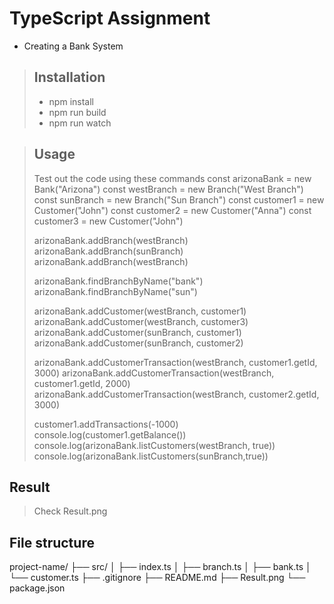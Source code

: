# TypeScript Assignment
- Creating a Bank System

>## Installation
> - npm install
> - npm run build
> - npm run watch

>## Usage
> Test out the code using these commands
>const arizonaBank = new Bank("Arizona")
>const westBranch = new Branch("West Branch")
>const sunBranch = new Branch("Sun Branch")
>const customer1 = new Customer("John")
>const customer2 = new Customer("Anna")
>const customer3 = new Customer("John")
>
>arizonaBank.addBranch(westBranch)
>arizonaBank.addBranch(sunBranch)
>arizonaBank.addBranch(westBranch) 
>
>arizonaBank.findBranchByName("bank")
>arizonaBank.findBranchByName("sun")
>
>arizonaBank.addCustomer(westBranch, customer1)
>arizonaBank.addCustomer(westBranch, customer3)
>arizonaBank.addCustomer(sunBranch, customer1)
>arizonaBank.addCustomer(sunBranch, customer2)
>
>arizonaBank.addCustomerTransaction(westBranch, customer1.getId, 3000)
>arizonaBank.addCustomerTransaction(westBranch, customer1.getId, 2000)
>arizonaBank.addCustomerTransaction(westBranch, customer2.getId, 3000)
>
>customer1.addTransactions(-1000)
>console.log(customer1.getBalance())
>console.log(arizonaBank.listCustomers(westBranch, true))
>console.log(arizonaBank.listCustomers(sunBranch,true))


## Result
> Check Result.png

## File structure
project-name/
├── src/
│   ├── index.ts
│   ├── branch.ts
│   ├── bank.ts
│   └── customer.ts
├── .gitignore
├── README.md
├── Result.png
└── package.json


